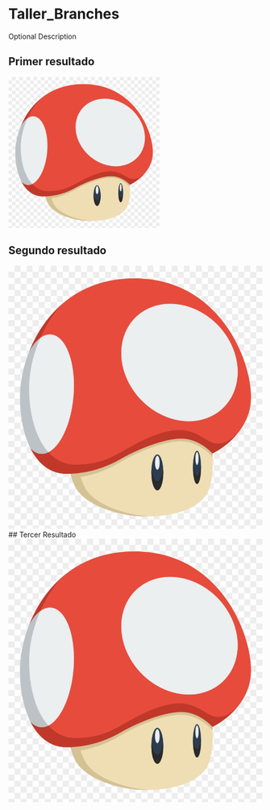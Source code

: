 # Taller_Branches
Optional Description

## Primer resultado
<img src = "resultados/resultado1.png" width ="300px" height = "300px"><br>

## Segundo resultado
<img src = "resultados/resultado1.png">
## Tercer Resultado
<img src = "resultados/resultado1.png">
